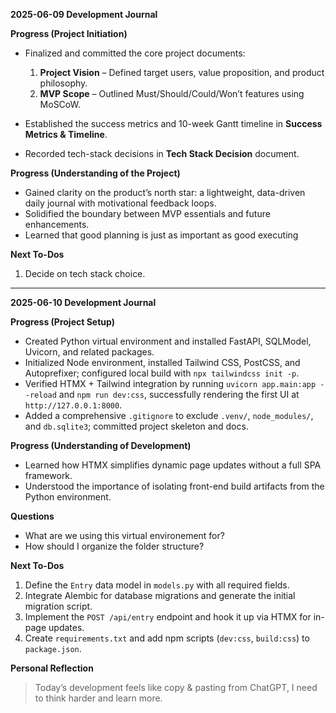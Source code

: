 **2025-06-09 Development Journal**

**Progress (Project Initiation)**

* Finalized and committed the core project documents:

  1. **Project Vision** – Defined target users, value proposition, and product philosophy.
  2. **MVP Scope** – Outlined Must/Should/Could/Won’t features using MoSCoW.
* Established the success metrics and 10-week Gantt timeline in **Success Metrics & Timeline**.
* Recorded tech-stack decisions in **Tech Stack Decision** document.

**Progress (Understanding of the Project)**

* Gained clarity on the product’s north star: a lightweight, data-driven daily journal with motivational feedback loops.
* Solidified the boundary between MVP essentials and future enhancements.
* Learned that good planning is just as important as good executing


**Next To-Dos**

1. Decide on tech stack choice.

---

**2025-06-10 Development Journal**

**Progress (Project Setup)**

* Created Python virtual environment and installed FastAPI, SQLModel, Uvicorn, and related packages.
* Initialized Node environment, installed Tailwind CSS, PostCSS, and Autoprefixer; configured local build with `npx tailwindcss init -p`.
* Verified HTMX + Tailwind integration by running `uvicorn app.main:app --reload` and `npm run dev:css`, successfully rendering the first UI at `http://127.0.0.1:8000`.
* Added a comprehensive `.gitignore` to exclude `.venv/`, `node_modules/`, and `db.sqlite3`; committed project skeleton and docs.

**Progress (Understanding of Development)**

* Learned how HTMX simplifies dynamic page updates without a full SPA framework.
* Understood the importance of isolating front-end build artifacts from the Python environment.

**Questions**

* What are we using this virtual environement for?
* How should I organize the folder structure? 

**Next To-Dos**

1. Define the `Entry` data model in `models.py` with all required fields.
2. Integrate Alembic for database migrations and generate the initial migration script.
3. Implement the `POST /api/entry` endpoint and hook it up via HTMX for in-page updates.
4. Create `requirements.txt` and add npm scripts (`dev:css`, `build:css`) to `package.json`.

**Personal Reflection**

> Today’s development feels like copy & pasting from ChatGPT, I need to think harder and learn more.
